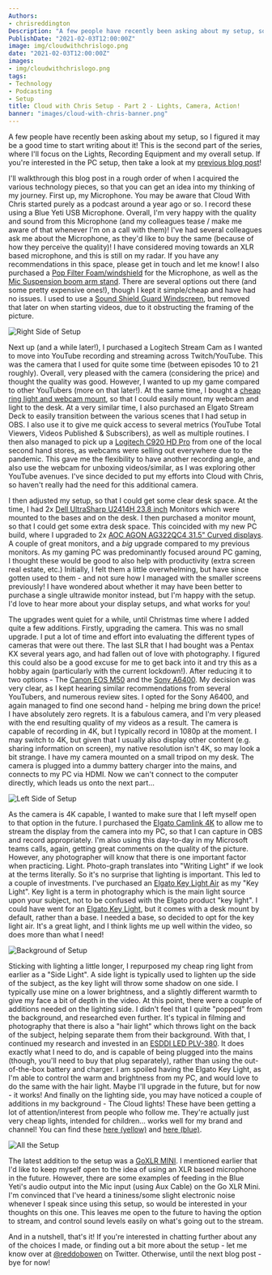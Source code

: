 ```yaml
---
Authors: 
- chrisreddington
Description: "A few people have recently been asking about my setup, so I figured it may be a good time to start writing about it! This is the second part of the series, where I'll focus on the Lights, Recording Equipment and my overall setup. If you're interested in the PC setup, then take a look at my previous blog post!"
PublishDate: "2021-02-03T12:00:00Z"
image: img/cloudwithchrislogo.png
date: "2021-02-03T12:00:00Z"
images:
- img/cloudwithchrislogo.png
tags:
- Technology
- Podcasting
- Setup
title: Cloud with Chris Setup - Part 2 - Lights, Camera, Action!
banner: "images/cloud-with-chris-banner.png"
---
```

A few people have recently been asking about my setup, so I figured it may be a good time to start writing about it! This is the second part of the series, where I'll focus on the Lights, Recording Equipment and my overall setup. If you're interested in the PC setup, then take a look at my [previous blog post](my-setup-part-2)!

I'll walkthrough this blog post in a rough order of when I acquired the various technology pieces, so that you can get an idea into my thinking of my journey. First up, my Microphone. You may be aware that Cloud With Chris started purely as a podcast around a year ago or so. I record these using a Blue Yeti USB Microphone. Overall, I'm very happy with the quality and sound from this Microphone (and my colleagues tease / make me aware of that whenever I'm on a call with them)! I've had several colleagues ask me about the Microphone, as they'd like to buy the same (because of how they perceive the quality)! I have considered moving towards an XLR based microphone, and this is still on my radar. If you have any recommendations in this space, please get in touch and let me know! I also purchased a [Pop Filter Foam/windshield](https://smile.amazon.co.uk/gp/product/B07P2G19DW/) for the Microphone, as well as the [Mic Suspension boom arm stand](https://smile.amazon.co.uk/gp/product/B073VJKD9Q/). There are several options out there (and some pretty expensive ones!), though I kept it simple/cheap and have had no issues. I used to use a [Sound Shield Guard Windscreen](https://smile.amazon.co.uk/gp/product/B06XPGKSHL/), but removed that later on when starting videos, due to it obstructing the framing of the picture.

![Right Side of Setup](images/my-setup-part-2/right.jpg "Right Side of Setup")

Next up (and a while later!), I purchased a Logitech Stream Cam as I wanted to move into YouTube recording and streaming across Twitch/YouTube. This was the camera that I used for quite some time (between episodes 10 to 21 roughly). Overall, very pleased with the camera (considering the price) and thought the quality was good. However, I wanted to up my game compared to other YouTubers (more on that later!). At the same time, I bought a [cheap ring light and webcam mount](https://smile.amazon.co.uk/gp/product/B07P8LCBS6/), so that I could easily mount my webcam and light to the desk. At a very similar time, I also purchased an Elgato Stream Deck to easily transition between the various scenes that I had setup in OBS. I also use it to give me quick access to several metrics (YouTube Total Viewers, Videos Published & Subscribers), as well as multiple routines. I then also managed to pick up a [Logitech C920 HD Pro](https://www.logitech.com/en-gb/products/webcams/c920-pro-hd-webcam.html) from one of the local second hand stores, as webcams were selling out everywhere due to the pandemic. This gave me the flexibility to have another recording angle, and also use the webcam for unboxing videos/similar, as I was exploring other YouTube avenues. I've since decided to put my efforts into Cloud with Chris, so haven't really had the need for this additional camera.

I then adjusted my setup, so that I could get some clear desk space. At the time, I had 2x [Dell UltraSharp U2414H 23.8 inch](https://www.amazon.co.uk/Dell-Ultrasharp-U2414h-Monitor-Fullhd/dp/B00GTV05XG) Monitors which were mounted to the bases and on the desk. I then purchased a monitor mount, so that I could get some extra desk space. This coincided with my new PC build, where I upgraded to 2x [AOC AGON AG322QC4 31.5" Curved displays](https://www.techradar.com/uk/reviews/aoc-agon-ag322qc4). A couple of great monitors, and a *big* upgrade compared to my previous monitors. As my gaming PC was predominantly focused around PC gaming, I thought these would be good to also help with productivity (extra screen real estate, etc.) Initially, I felt them a little overwhelming, but have since gotten used to them - and not sure how I managed with the smaller screens previously! I have wondered about whether it may have been better to purchase a single ultrawide monitor instead, but I'm happy with the setup. I'd love to hear more about your display setups, and what works for you!

The upgrades went quiet for a while, until Christmas time where I added quite a few additions. Firstly, upgrading the camera. This was no small upgrade. I put a lot of time and effort into evaluating the different types of cameras that were out there. The last SLR that I had bought was a Pentax KX several years ago, and had fallen out of love with photography. I figured this could also be a good excuse for me to get back into it and try this as a hobby again (particularly with the current lockdown!). After reducing it to two options - The [Canon EOS M50](https://www.canon.co.uk/cameras/eos-m50/) and the [Sony A6400](https://www.sony.co.uk/electronics/interchangeable-lens-cameras/ilce-6400). My decision was very clear, as I kept hearing similar recommendations from several YouTubers, and numerous review sites. I opted for the Sony A6400, and again managed to find one second hand - helping me bring down the price! I have absolutely zero regrets. It is a fabulous camera, and I'm very pleased with the end resulting quality of my videos as a result. The camera is capable of recording in 4K, but I typically record in 1080p at the moment. I may switch to 4K, but given that I usually also display other content (e.g. sharing information on screen), my native resolution isn't 4K, so may look a bit strange. I have my camera mounted on a small tripod on my desk. The camera is plugged into a dummy battery charger into the mains, and connects to my PC via HDMI. Now we can't connect to the computer directly, which leads us onto the next part...

![Left Side of Setup](images/my-setup-part-2/left.jpg "Left Side of Setup")

As the camera is 4K capable, I wanted to make sure that I left myself open to that option in the future. I purchased the [Elgato Camlink 4K](https://www.elgato.com/en/gaming/cam-link-4k) to allow me to stream the display from the camera into my PC, so that I can capture in OBS and record appropriately. I'm also using this day-to-day in my Microsoft teams calls, again, getting great comments on the quality of the picture. However, any photographer will know that there is one important factor when practicing. Light. Photo-graph translates into "Writing Light" if we look at the terms literally. So it's no surprise that lighting is important. This led to a couple of investments. I've purchased an [Elgato Key Light Air](https://www.elgato.com/en/gaming/key-light-air) as my "Key Light". Key light is a term in photography which is the main light source upon your subject, not to be confused with the Elgato product "key light". I could have went for an [Elgato Key Light](https://www.elgato.com/en/gaming/key-light), but it comes with a desk mount by default, rather than a base. I needed a base, so decided to opt for the key light air. It's a great light, and I think lights me up well within the video, so does more than what I need!

![Background of Setup](images/my-setup-part-2/background.jpg "Background of Setup")

Sticking with lighting a little longer, I repurposed my cheap ring light from earlier as a "Side Light". A side light is typically used to lighten up the side of the subject, as the key light will throw some shadow on one side. I typically use mine on a lower brightness, and a slightly different warmth to give my face a bit of depth in the video. At this point, there were a couple of additions needed on the lighting side. I didn't feel that I quite "popped" from the background, and researched even further. It's typical in filming and photography that there is also a "hair light" which throws light on the back of the subject, helping separate them from their background. With that, I continued my research and invested in an [ESDDI LED PLV-380](https://www.amazon.co.uk/ESDDI-Dimmable-3200-5600K-Adjustable-Spotlight/dp/B0180W1756). It does exactly what I need to do, and is capable of being plugged into the mains (though, you'll need to buy that plug separately), rather than using the out-of-the-box battery and charger. I am spoiled having the Elgato Key Light, as I'm able to control the warm and brightness from my PC, and would love to do the same with the hair light. Maybe I'll upgrade in the future, but for now - it works! And finally on the lighting side, you may have noticed a couple of additions in my background - The Cloud lights! These have been getting a lot of attention/interest from people who follow me. They're actually just very cheap lights, intended for children... works well for my brand and channel! You can find these [here (yellow)](https://smile.amazon.co.uk/gp/product/B07TX7RNGB/) and [here (blue)](https://smile.amazon.co.uk/gp/product/B089RB78GZ/).


![All the Setup](images/my-setup-part-2/all.jpg "All the Setup")

The latest addition to the setup was a [GoXLR MINI](https://www.tc-helicon.com/product.html?modelCode=P0DI7). I mentioned earlier that I'd like to keep myself open to the idea of using an XLR based microphone in the future. However, there are some examples of feeding in the Blue Yeti's audio output into the Mic input (using Aux Cable) on the Go XLR Mini. I'm convinced that I've heard a tininess/some slight electronic noise whenever I speak since using this setup, so would be interested in your thoughts on this one. This leaves me open to the future to having the option to stream, and control sound levels easily on what's going out to the stream.

And in a nutshell, that's it! If you're interested in chatting further about any of the choices I made, or finding out a bit more about the setup - let me know over at [@reddobowen](https://twitter.com/reddobowen) on Twitter. Otherwise, until the next blog post - bye for now!